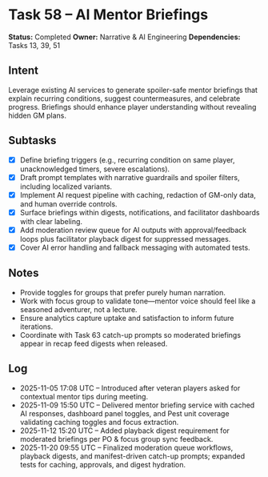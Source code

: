 # Task 58 – AI Mentor Briefings

**Status:** Completed
**Owner:** Narrative & AI Engineering
**Dependencies:** Tasks 13, 39, 51

## Intent
Leverage existing AI services to generate spoiler-safe mentor briefings that explain recurring conditions, suggest countermeasures, and celebrate progress. Briefings should enhance player understanding without revealing hidden GM plans.

## Subtasks
- [x] Define briefing triggers (e.g., recurring condition on same player, unacknowledged timers, severe escalations).
- [x] Draft prompt templates with narrative guardrails and spoiler filters, including localized variants.
- [x] Implement AI request pipeline with caching, redaction of GM-only data, and human override controls.
- [x] Surface briefings within digests, notifications, and facilitator dashboards with clear labeling.
- [x] Add moderation review queue for AI outputs with approval/feedback loops plus facilitator playback digest for suppressed messages.
- [x] Cover AI error handling and fallback messaging with automated tests.

## Notes
- Provide toggles for groups that prefer purely human narration.
- Work with focus group to validate tone—mentor voice should feel like a seasoned adventurer, not a lecture.
- Ensure analytics capture uptake and satisfaction to inform future iterations.
- Coordinate with Task 63 catch-up prompts so moderated briefings appear in recap feed digests when released.

## Log
- 2025-11-05 17:08 UTC – Introduced after veteran players asked for contextual mentor tips during meeting.
- 2025-11-09 15:50 UTC – Delivered mentor briefing service with cached AI responses, dashboard panel toggles, and Pest unit coverage validating caching toggles and focus extraction.
- 2025-11-12 15:20 UTC – Added playback digest requirement for moderated briefings per PO & focus group sync feedback.
- 2025-11-20 09:55 UTC – Finalized moderation queue workflows, playback digests, and manifest-driven catch-up prompts; expanded tests for caching, approvals, and digest hydration.
